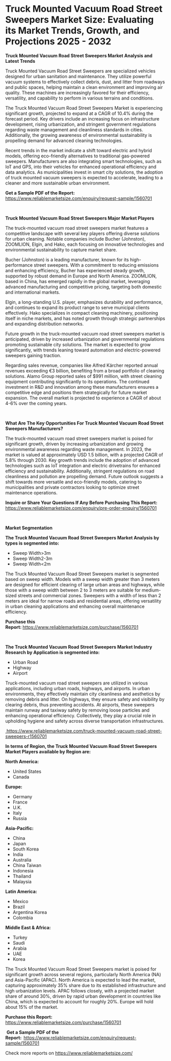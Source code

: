 <p><h1>Truck Mounted Vacuum Road Street Sweepers Market Size: Evaluating its Market Trends, Growth, and Projections 2025 - 2032</h1></p><p><strong>Truck Mounted Vacuum Road Street Sweepers Market Analysis and Latest Trends</strong></p>
<p><p>Truck Mounted Vacuum Road Street Sweepers are specialized vehicles designed for urban sanitation and maintenance. They utilize powerful vacuum systems to effectively collect debris, dust, and litter from roadways and public spaces, helping maintain a clean environment and improving air quality. These machines are increasingly favored for their efficiency, versatility, and capability to perform in various terrains and conditions.</p><p>The Truck Mounted Vacuum Road Street Sweepers Market is experiencing significant growth, projected to expand at a CAGR of 10.4% during the forecast period. Key drivers include an increasing focus on infrastructure development, rising urbanization, and stringent government regulations regarding waste management and cleanliness standards in cities. Additionally, the growing awareness of environmental sustainability is propelling demand for advanced cleaning technologies.</p><p>Recent trends in the market indicate a shift toward electric and hybrid models, offering eco-friendly alternatives to traditional gas-powered sweepers. Manufacturers are also integrating smart technologies, such as IoT and GPS, into their vehicles for enhanced operational efficiency and data analytics. As municipalities invest in smart city solutions, the adoption of truck mounted vacuum sweepers is expected to accelerate, leading to a cleaner and more sustainable urban environment.</p></p>
<p><strong>Get a Sample PDF of the Report:&nbsp;</strong> <a href="https://www.reliablemarketsize.com/enquiry/request-sample/1560701?utm_campaign=2717&utm_medium=2&utm_source=Github&utm_content=ia&utm_term=25022025&utm_id=truck-mounted-vacuum-road-street-sweepers">https://www.reliablemarketsize.com/enquiry/request-sample/1560701</a></p>
<p>&nbsp;</p>
<p><strong>Truck Mounted Vacuum Road Street Sweepers Major Market Players</strong></p>
<p><p>The truck-mounted vacuum road street sweepers market features a competitive landscape with several key players offering diverse solutions for urban cleaning. Notable companies include Bucher (Johnston), ZOOMLION, Elgin, and Hako, each focusing on innovative technologies and environmental sustainability to capture market share.</p><p>Bucher (Johnston) is a leading manufacturer, known for its high-performance street sweepers. With a commitment to reducing emissions and enhancing efficiency, Bucher has experienced steady growth, supported by robust demand in Europe and North America. ZOOMLION, based in China, has emerged rapidly in the global market, leveraging advanced manufacturing and competitive pricing, targeting both domestic and international markets.</p><p>Elgin, a long-standing U.S. player, emphasizes durability and performance, and continues to expand its product range to serve municipal clients effectively. Hako specializes in compact cleaning machinery, positioning itself in niche markets, and has noted growth through strategic partnerships and expanding distribution networks.</p><p>Future growth in the truck-mounted vacuum road street sweepers market is anticipated, driven by increased urbanization and governmental regulations promoting sustainable city solutions. The market is expected to grow significantly, with trends leaning toward automation and electric-powered sweepers gaining traction.</p><p>Regarding sales revenue, companies like Alfred Kärcher reported annual revenues exceeding €3 billion, benefiting from a broad portfolio of cleaning solutions. Alamo Group reported sales of $991 million, with street cleaning equipment contributing significantly to its operations. The continued investment in R&D and innovation among these manufacturers ensures a competitive edge and positions them strategically for future market expansion. The overall market is projected to experience a CAGR of about 4-6% over the coming years.</p></p>
<p>&nbsp;</p>
<p><strong>What Are The Key Opportunities For Truck Mounted Vacuum Road Street Sweepers Manufacturers?</strong></p>
<p><p>The truck-mounted vacuum road street sweepers market is poised for significant growth, driven by increasing urbanization and growing environmental awareness regarding waste management. In 2023, the market is valued at approximately USD 1.5 billion, with a projected CAGR of 5.8% through 2030. Key growth trends include the adoption of advanced technologies such as IoT integration and electric drivetrains for enhanced efficiency and sustainability. Additionally, stringent regulations on road cleanliness and pollution are propelling demand. Future outlook suggests a shift towards more versatile and eco-friendly models, catering to municipalities and private contractors looking to optimize street maintenance operations.</p></p>
<p><strong>Inquire or Share Your Questions If Any Before Purchasing This Report:</strong> <a href="https://www.reliablemarketsize.com/enquiry/pre-order-enquiry/1560701?utm_campaign=2717&utm_medium=2&utm_source=Github&utm_content=ia&utm_term=25022025&utm_id=truck-mounted-vacuum-road-street-sweepers">https://www.reliablemarketsize.com/enquiry/pre-order-enquiry/1560701</a></p>
<p>&nbsp;</p>
<p><strong>Market Segmentation</strong></p>
<p><strong>The Truck Mounted Vacuum Road Street Sweepers Market Analysis by types is segmented into:</strong></p>
<p><ul><li>Sweep Width>3m</li><li>Sweep Width2-3m</li><li>Sweep Width<2m</li></ul></p>
<p><p>The Truck Mounted Vacuum Road Street Sweepers market is segmented based on sweep width. Models with a sweep width greater than 3 meters are designed for efficient clearing of large urban areas and highways, while those with a sweep width between 2 to 3 meters are suitable for medium-sized streets and commercial zones. Sweepers with a width of less than 2 meters are ideal for narrow roads and residential areas, offering versatility in urban cleaning applications and enhancing overall maintenance efficiency.</p></p>
<p><strong>Purchase this Report:&nbsp;</strong><a href="https://www.reliablemarketsize.com/purchase/1560701?utm_campaign=2717&utm_medium=2&utm_source=Github&utm_content=ia&utm_term=25022025&utm_id=truck-mounted-vacuum-road-street-sweepers">https://www.reliablemarketsize.com/purchase/1560701</a></p>
<p>&nbsp;</p>
<p><strong>The Truck Mounted Vacuum Road Street Sweepers Market Industry Research by Application is segmented into:</strong></p>
<p><ul><li>Urban Road</li><li>Highway</li><li>Airport</li></ul></p>
<p><p>Truck-mounted vacuum road street sweepers are utilized in various applications, including urban roads, highways, and airports. In urban environments, they effectively maintain city cleanliness and aesthetics by removing debris and litter. On highways, they ensure safety and visibility by clearing debris, thus preventing accidents. At airports, these sweepers maintain runway and taxiway safety by removing loose particles and enhancing operational efficiency. Collectively, they play a crucial role in upholding hygiene and safety across diverse transportation infrastructures.</p></p>
<p><a href="https://www.reliablemarketsize.com/truck-mounted-vacuum-road-street-sweepers-r1560701?utm_campaign=2717&utm_medium=2&utm_source=Github&utm_content=ia&utm_term=25022025&utm_id=truck-mounted-vacuum-road-street-sweepers">&nbsp;https://www.reliablemarketsize.com/truck-mounted-vacuum-road-street-sweepers-r1560701</a></p>
<p><strong>In terms of Region, the Truck Mounted Vacuum Road Street Sweepers Market Players available by Region are:</strong></p>
<p>
    <p> <strong> North America: </strong>
        <ul>
            <li>United States</li>
            <li>Canada</li>
        </ul>
        </p> 
    <p> <strong> Europe: </strong>
        <ul>
            <li>Germany</li>
            <li>France</li>
            <li>U.K.</li>
            <li>Italy</li>
            <li>Russia</li>
        </ul>
        </p> 
    <p> <strong> Asia-Pacific: </strong>
        <ul>
            <li>China</li>
            <li>Japan</li>
            <li>South Korea</li>
            <li>India</li>
            <li>Australia</li>
            <li>China Taiwan</li>
            <li>Indonesia</li>
            <li>Thailand</li>
            <li>Malaysia</li>
        </ul>
        </p> 
    <p> <strong> Latin America: </strong>
        <ul>
            <li>Mexico</li>
            <li>Brazil</li>
            <li>Argentina Korea</li>
            <li>Colombia</li>
        </ul>
        </p> 
    <p> <strong> Middle East & Africa: </strong>
        <ul>
            <li>Turkey</li>
            <li>Saudi</li>
            <li>Arabia</li>
            <li>UAE</li>
            <li>Korea</li>
        </ul>
    </p>
    </p>
<p><p>The Truck Mounted Vacuum Road Street Sweepers market is poised for significant growth across several regions, particularly North America (NA) and Asia-Pacific (APAC). North America is expected to lead the market, capturing approximately 35% share due to its established infrastructure and high urbanization levels. APAC follows closely, with a projected market share of around 30%, driven by rapid urban development in countries like China, which is expected to account for roughly 20%. Europe will hold about 15% of the market.</p></p>
<p><strong>Purchase this Report: </strong><a href="https://www.reliablemarketsize.com/purchase/1560701?utm_campaign=2717&utm_medium=2&utm_source=Github&utm_content=ia&utm_term=25022025&utm_id=truck-mounted-vacuum-road-street-sweepers">https://www.reliablemarketsize.com/purchase/1560701</a></p>
<p>&nbsp;<strong>Get a Sample PDF of the Report:&nbsp;&nbsp;</strong><a href="https://www.reliablemarketsize.com/enquiry/request-sample/1560701?utm_campaign=2717&utm_medium=2&utm_source=Github&utm_content=ia&utm_term=25022025&utm_id=truck-mounted-vacuum-road-street-sweepers">https://www.reliablemarketsize.com/enquiry/request-sample/1560701</a></p>
<p><strong></strong></p>
<p>Check more reports on <a href="https://www.reliablemarketsize.com/?utm_campaign=2717&utm_medium=2&utm_source=Github&utm_content=ia&utm_term=25022025&utm_id=truck-mounted-vacuum-road-street-sweepers">https://www.reliablemarketsize.com/</a></p>
